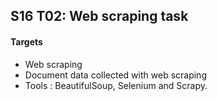 ## S16 T02: Web scraping task

#### Targets

* Web scraping
* Document data collected with web scraping
* Tools : BeautifulSoup, Selenium and Scrapy.
